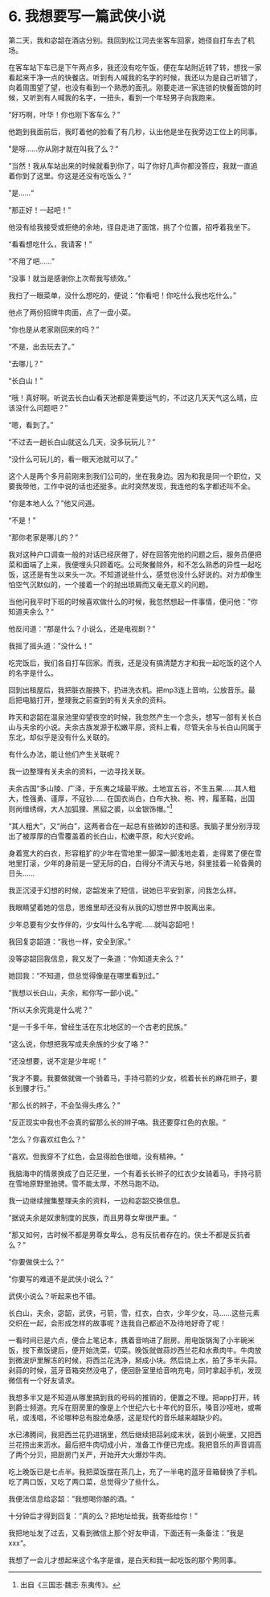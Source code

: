 # 6. 我想要写一篇武侠小说

第二天，我和宓韶在酒店分别。我回到松江河去坐客车回家，她径自打车去了机场。

在客车站下车已是下午两点多，我还没有吃午饭，便在车站附近转了转，想找一家看起来干净一点的快餐店。听到有人喊我的名字的时候，我还以为是自己听错了，向着周围望了望，也没有看到一个熟悉的面孔。刚要走进一家连锁的快餐面馆的时候，又听到有人喊我的名字，一扭头，看到一个年轻男子向我跑来。

“好巧啊，叶华！你也刚下客车么？”

他跑到我面前后，我盯着他的脸看了有几秒，认出他是坐在我旁边工位上的同事。

”是呀……你从刚才就在叫我了么？“

”当然！我从车站出来的时候就看到你了，叫了你好几声你都没答应，我就一直追着你到了这里。你这是还没有吃饭么？“

”是……“

”那正好！一起吧！”

他没有给我接受或拒绝的余地，径自走进了面馆，挑了个位置，招呼着我坐下。

“看看想吃什么，我请客！”

“不用了吧……”

“没事！就当是感谢你上次帮我写绩效。”

我扫了一眼菜单，没什么想吃的，便说：“你看吧！你吃什么我也吃什么。”

他点了两份招牌牛肉面，点了一盘小菜。

“你也是从老家刚回来的吗？”

“不是，出去玩去了。”

“去哪儿？”

“长白山！”

“哦！真好啊。听说去长白山看天池都是需要运气的，不过这几天天气这么晴，应该没什么问题吧？”

“嗯，看到了。”

“不过去一趟长白山就这么几天，没多玩玩儿？”

“没什么可玩儿的，看一眼天池就可以了。”

这个人是两个多月前刚来到我们公司的，坐在我身边。因为和我是同一个职位，又要我带他，工作中说的话也还挺多。此时突然发现，我连他的名字都还叫不全。

“你是本地人么？”他又问道。

“不是！”

“那你老家是哪儿的？”

我对这种户口调查一般的对话已经厌倦了，好在回答完他的问题之后，服务员便把菜和面端了上来，我便埋头只顾着吃。公司聚餐除外，和不怎么熟悉的异性一起吃饭，这还是有生以来头一次。不知道说些什么，感觉也没什么好说的。对方却像生怕空气沉默似的，一个接着一个的抛出琐屑而又毫无意义的问题。

当他问我平时下班的时候喜欢做什么的时候，我忽然想起一件事情，便问他：”你知道夫余么？“

他反问道：“那是什么？小说么，还是电视剧？”

我摇了摇头道：”没什么！“

吃完饭后，我们各自打车回家。而我，还是没有搞清楚方才和我一起吃饭的这个人的名字是什么。

回到出租屋后，我把脏衣服换下，扔进洗衣机。把mp3连上音响，公放音乐。最后把电脑打开，整理我之前查到的有关夫余的资料。

昨天和宓韶在温泉池里仰望夜空的时候，我忽然产生一个念头，想写一部有关长白山与夫余的小说。夫余古族发源于松嫩平原，资料上看，尽管夫余与长白山同属于东北，却似乎是没有什么关联的。

有什么办法，能让他们产生关联呢？

我一边整理有关夫余的资料，一边寻找关联。

夫余古国“多山陵、广泽，于东夷之域最平敞。土地宜五谷，不生五果……其人粗大，性强勇、谨厚，不寇钞…… 在国衣尚白，白布大袂、袍、袴，履革鞜，出国则尚缯绣绵，大人加狐狸、黑貂之裘，以金银饰帽。”[^1]

“其人粗大”，又“尚白”，这两者合在一起总有些微妙的违和感。我脑子里分别浮现出了被厚厚的白雪覆盖着的长白山，松嫩平原，和大兴安岭。

身着宽大的白衣，形容粗犷的少年在雪地里一脚深一脚浅地走着，走得累了便在雪地里打滚，少年的身前是一望无际的白，白得分不清天与地，斜里挂着一轮昏黄的日头……

我正沉浸于幻想的时候，宓韶发来了短信，说她已平安到家，问我怎么样。

我眼睛望着她的信息，思维里却还没有从我的幻想世界中脱离出来。

少年总要有少女作伴的，少女叫什么名字呢……就叫宓韶吧！

我回复宓韶道：“我也一样，安全到家。”

没等宓韶回我信息，我又发了一条道：“你知道夫余么？”

她回我：“不知道，但总觉得像是在哪里看到过。”

“我想以长白山，夫余，和你写一部小说。”

“所以夫余究竟是什么呢？”

“是一千多千年，曾经生活在东北地区的一个古老的民族。”

“这么说，你想把我写成夫余族的少女了咯？”

“还没想要，说不定是少年呢！”

”我才不要。我要做就做一个骑着马，手持弓箭的少女，梳着长长的麻花辫子，要长到腰才行。”

“那么长的辫子，不会坠得头疼么？”

“反正现实中我也不会真的留那么长的辫子咯。我还要穿红色的衣服。“

”怎么？你喜欢红色么？“

”喜欢。但我穿不了红色，会显得脸色很暗，没有精神。“

我脑海中的情景换成了白茫茫里，一个有着长长辫子的红衣少女骑着马，手持弓箭在雪地原野里驰骋。雪不能太厚，不然马跑不动。

我一边继续搜集整理夫余的资料，一边和宓韶交换信息。

”据说夫余是奴隶制度的民族，而且男尊女卑很严重。“

”那又如何，古时候不都是男尊女卑么，总有反抗者存在的。侠士不都是反抗者么？“

”你要做侠士么？“

”你要写的难道不是武侠小说么？“

武侠小说么？听起来也不错。

长白山，夫余，宓韶，武侠，弓箭，雪，红衣，白衣，少年少女，马……这些元素交织在一起，会形成怎样的故事呢？连我自己都迫不及待地好奇了呢！

一看时间已是六点，便合上笔记本，携着音响进了厨房。用电饭锅淘了小半碗米饭，按下煮饭键后，便开始洗菜，切菜。晚饭就做蒜炒西兰花和水煮肉牛。牛肉放到微波炉里解冻的时候，将西兰花洗净，掰成小块。然后烧上水，拍了多半头蒜。剁蒜的时候，蓝牙音箱突然没电了，便回卧室里给音响充电，同时拿起手机，发现微信有一个好友请求。

我想多半又是不知道从哪里搞到我的号码的推销的，便置之不理。把app打开，转到爵士频道。充斥在厨房里的像是上个世纪六七十年代的音乐，嗓音沙哑地，或嘶吼，或浅唱，不论哪种总有股沧桑感，这是现代的音乐越来越缺少的。

水已沸腾间，我把西兰花扔进锅里，然后继续把蒜剁成末状，装到小碗里，又把西兰花捞出来沥水。最后把牛肉切成小片，准备工作便已完成。我把音乐的声音调高了两个分贝，把厨房门关严，开始开大火爆炒牛肉。

吃上晚饭已是七点半。我把菜饭摆在茶几上，充了一半电的蓝牙音箱替换了手机。吃了两口饭，又吃了两口菜，总觉得少了些什么。

我便法信息给宓韶：”我想喝你酿的酒。“

十分钟后才得到回复：“真的么？把地址给我，我寄些给你！”

我把地址发了过去，又看到微信上那个好友申请，下面还有一条备注：”我是xxx“。

我想了一会儿才想起来这个名字是谁，是白天和我一起吃饭的那个男同事。

[^1]: 出自《三国志·魏志·东夷传》。

